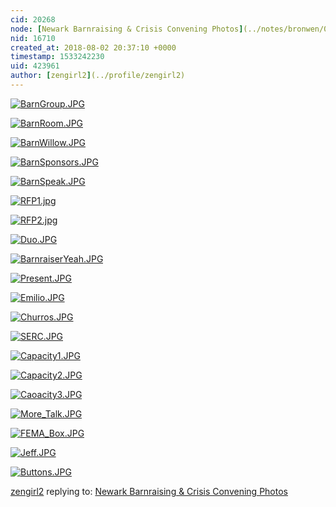```yaml
---
cid: 20268
node: [Newark Barnraising & Crisis Convening Photos](../notes/bronwen/07-12-2018/newark-barnraising-crisis-convening-photos)
nid: 16710
created_at: 2018-08-02 20:37:10 +0000
timestamp: 1533242230
uid: 423961
author: [zengirl2](../profile/zengirl2)
---
```


[![BarnGroup.JPG](/i/26026)](/i/26026)

[![BarnRoom.JPG](/i/26027)](/i/26027)

[![BarnWillow.JPG](/i/26028)](/i/26028)

[![BarnSponsors.JPG](/i/26029)](/i/26029)

[![BarnSpeak.JPG](/i/26030)](/i/26030)

[![RFP1.jpg](/i/26031)](/i/26031)

[![RFP2.jpg](/i/26032)](/i/26032)

[![Duo.JPG](/i/26033)](/i/26033)

[![BarnraiserYeah.JPG](/i/26034)](/i/26034)

[![Present.JPG](/i/26035)](/i/26035)

[![Emilio.JPG](/i/26036)](/i/26036)

[![Churros.JPG](/i/26037)](/i/26037)

[![SERC.JPG](/i/26038)](/i/26038)

[![Capacity1.JPG](/i/26039)](/i/26039)

[![Capacity2.JPG](/i/26040)](/i/26040)

[![Caoacity3.JPG](/i/26041)](/i/26041)

[![More_Talk.JPG](/i/26042)](/i/26042)

[![FEMA_Box.JPG](/i/26043)](/i/26043)

[![Jeff.JPG](/i/26044)](/i/26044)

[![Buttons.JPG](/i/26045)](/i/26045)



































[zengirl2](../profile/zengirl2) replying to: [Newark Barnraising & Crisis Convening Photos](../notes/bronwen/07-12-2018/newark-barnraising-crisis-convening-photos)

